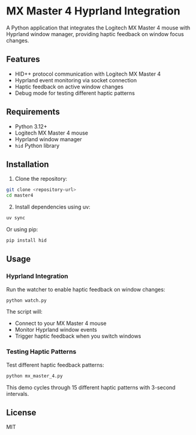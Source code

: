 # MX Master 4 Hyprland Integration

A Python application that integrates the Logitech MX Master 4 mouse with Hyprland window manager, providing haptic feedback on window focus changes.

## Features

- HID++ protocol communication with Logitech MX Master 4
- Hyprland event monitoring via socket connection
- Haptic feedback on active window changes
- Debug mode for testing different haptic patterns

## Requirements

- Python 3.12+
- Logitech MX Master 4 mouse
- Hyprland window manager
- `hid` Python library

## Installation

1. Clone the repository:
```bash
git clone <repository-url>
cd master4
```

2. Install dependencies using uv:
```bash
uv sync
```

Or using pip:
```bash
pip install hid
```

## Usage

### Hyprland Integration

Run the watcher to enable haptic feedback on window changes:

```bash
python watch.py
```

The script will:
- Connect to your MX Master 4 mouse
- Monitor Hyprland window events
- Trigger haptic feedback when you switch windows

### Testing Haptic Patterns

Test different haptic feedback patterns:

```bash
python mx_master_4.py
```

This demo cycles through 15 different haptic patterns with 3-second intervals.

## License

MIT